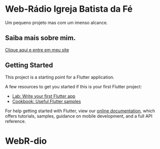 # Web-Rádio Igreja Batista da Fé
Um pequeno projeto mas com um imenso alcance. 

## Saiba mais sobre mim.
[Clique aqui e entre em meu site](https://cesarfilho.net)

## Getting Started

This project is a starting point for a Flutter application.

A few resources to get you started if this is your first Flutter project:

- [Lab: Write your first Flutter app](https://flutter.dev/docs/get-started/codelab)
- [Cookbook: Useful Flutter samples](https://flutter.dev/docs/cookbook)

For help getting started with Flutter, view our
[online documentation](https://flutter.dev/docs), which offers tutorials,
samples, guidance on mobile development, and a full API reference.
# WebR-dio

